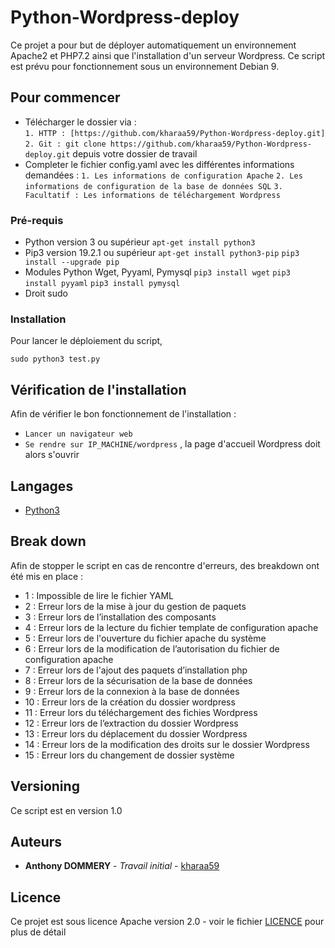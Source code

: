 # Python-Wordpress-deploy

Ce projet a pour but de déployer automatiquement un environnement Apache2 et PHP7.2 ainsi que l'installation d'un serveur Wordpress.
Ce script est prévu pour fonctionnement sous un environnement Debian 9.


## Pour commencer

* Télécharger le dossier via :  
`1. HTTP : [https://github.com/kharaa59/Python-Wordpress-deploy.git]`  
`2. Git : git clone https://github.com/kharaa59/Python-Wordpress-deploy.git` depuis votre dossier de travail 
* Completer le fichier config.yaml avec les différentes informations demandées :
`1. Les informations de configuration Apache` 
`2. Les informations de configuration de la base de données SQL` 
`3. Facultatif : Les informations de téléchargement Wordpress` 


### Pré-requis

* Python version 3 ou supérieur
`apt-get install python3` 
* Pip3 version 19.2.1 ou supérieur
`apt-get install python3-pip` 
`pip3 install --upgrade pip` 
* Modules Python Wget, Pyyaml, Pymysql
`pip3 install wget` 
`pip3 install pyyaml` 
`pip3 install pymysql` 
* Droit sudo


### Installation

Pour lancer le déploiement du script,


`sudo python3 test.py`


## Vérification de l'installation

Afin de vérifier le bon fonctionnement de l'installation :
* `Lancer un navigateur web` 
* `Se rendre sur IP_MACHINE/wordpress` , la page d'accueil Wordpress doit alors s'ouvrir


## Langages

* [Python3](https://www.python.org/)


## Break down

Afin de stopper le script en cas de rencontre d'erreurs, des breakdown ont été mis en place :

* 1 : Impossible de lire le fichier YAML
* 2 : Erreur lors de la mise à jour du gestion de paquets
* 3 : Erreur lors de l’installation des composants
* 4 : Erreur lors de la lecture du fichier template de configuration apache
* 5 : Erreur lors de l'ouverture du fichier apache du système
* 6 : Erreur lors de la modification de l’autorisation du fichier de configuration apache
* 7 : Erreur lors de l'ajout des paquets d’installation php
* 8 : Erreur lors de la sécurisation de la base de données
* 9 : Erreur lors de la connexion à la base de données
* 10 : Erreur lors de la création du dossier wordpress
* 11 : Erreur lors du téléchargement des fichies Wordpress
* 12 : Erreur lors de l’extraction du dossier Wordpress
* 13 : Erreur lors du déplacement du dossier Wordpress
* 14 : Erreur lors de la modification des droits sur le dossier Wordpress
* 15 : Erreur lors du changement de dossier système


## Versioning

Ce script est en version 1.0

## Auteurs

* **Anthony DOMMERY** - *Travail initial* - [kharaa59](https://github.com/kharaa59)


## Licence

Ce projet est sous licence Apache version 2.0 - voir le fichier [LICENCE](LICENCE) pour plus de détail